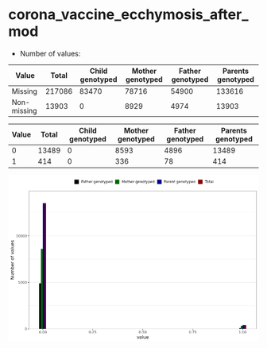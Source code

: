# corona_vaccine_ecchymosis_after_mod
- Number of values:

| Value | Total | Child genotyped | Mother genotyped | Father genotyped | Parents genotyped |
| ----- | ----- | --------------- | ---------------- | ---------------- |---------------- |
| Missing | 217086 | 83470 | 78716 | 54900 | 133616 |
| Non-missing | 13903 | 0 | 8929 | 4974 | 13903 |

| Value | Total | Child genotyped | Mother genotyped | Father genotyped | Parents genotyped |
| ----- | ----- | --------------- | ---------------- | ---------------- |---------------- |
| 0 | 13489 | 0 | 8593 | 4896 | 13489 |
| 1 | 414 | 0 | 336 | 78 | 414 |



![](corona_vaccine_ecchymosis_after_mod_n.png)



